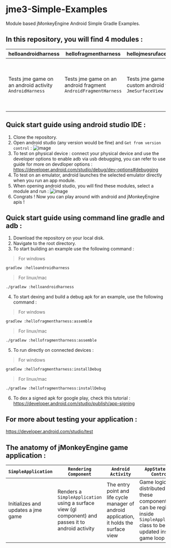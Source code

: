 # jme3-Simple-Examples
Module based jMonkeyEngine Android Simple Gradle Examples.

## In this repository, you will find 4 modules : 

| helloandroidharness | hellofragmentharness | hellojmesrufaceview | helloandroidui |
|-------|------|-------|-------|
| Tests jme game on an android activity `AndroidHarness` | Tests jme game on an android fragment `AndroidFragmentHarness` | Tests jme game on a custom android view `JmeSurfaceView` | Tests jme game on a surface view with some android ui usages showing best practice |

## Quick start guide using android studio IDE : 
1) Clone the repository.
2) Open android studio (any version would be fine) and `Get from version control` : 
![image](https://user-images.githubusercontent.com/60224159/163730625-997ee9fa-f398-49f4-a78a-1f90d7feb97e.png)
3) To test on physical device : connect your physical device and use the developer options to enable adb via usb debugging, you can refer to use 
guide for more on devdloper options : https://developer.android.com/studio/debug/dev-options#debugging
4) To test on an emulator, android launches the selected emulator directly when you run an app module.
5) When opening android studio, you will find these modules, select a module and run : 
![image](https://user-images.githubusercontent.com/60224159/163730853-42410b2d-939b-45d3-8a6b-3632d90bc54e.png)
6) Congrats ! Now you can play around with android and jMonkeyEngine apis !

## Quick start guide using command line gradle and adb : 
1) Download the repository on your local disk.
2) Navigate to the root directory.
3) To start building an example use the following command : 
> For windows 
```bash
gradlew :helloandroidharness
```
> For linux/mac
```bash
./gradlew :helloandroidharness
```
4) To start dexing and build a debug apk for an example, use the following command : 
> For windows 
```bash
gradlew :hellofragmentharness:assemble
```
> For linux/mac
```bash
./gradlew :hellofragmentharness:assemble
```
5) To run directly on connected devices : 
> For windows 
```bash 
gradlew :hellofragmentharness:installDebug
```
> For linux/mac
```bash
./gradlew :hellofragmentharness:installDebug
```
6) To dex a signed apk for google play, check this tutorial : 
https://developer.android.com/studio/publish/app-signing

## For more about testing your application : 
https://developer.android.com/studio/test

## The anatomy of jMonkeyEngine game application : 
| `SimpleApplication` | `Rendering Component` | `Android Activity` | `AppStates and Controls` |
|-------|------|-------|-------|
| Initializes and updates a jme game | Renders a `SimpleApplication` using a surface view (gl component) and passes it to android activity | The entry point and life cycle manager of android application, it holds the surface view |Game logic is distributed among these components and can be registered inside `SimpleApplication` class to be updated inside game loop |
